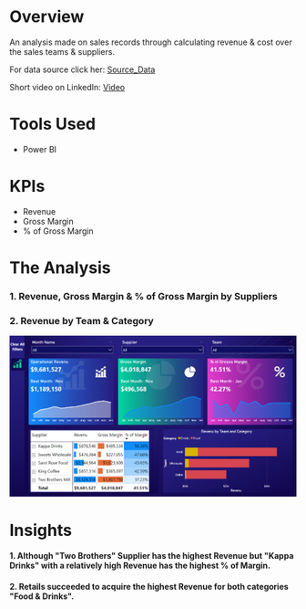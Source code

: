 # Overview
  An analysis made on sales records through calculating revenue & cost over the sales teams & suppliers.
  
  For data source click her: [Source_Data](/Source_Data/Source_Data.rar/)

  Short video on LinkedIn: [Video](https://bit.ly/3WQ5XBZ](https://www.linkedin.com/posts/johnrizkalla_dataanalysis-salesanalysis-powerbi-activity-7234286642142797824-p8W3?utm_source=share&utm_medium=member_desktop))
  
# Tools Used
  * Power BI

# KPIs
  * Revenue
  * Gross Margin
  * % of Gross Margin

# The Analysis

  ### 1. Revenue, Gross Margin & % of Gross Margin by Suppliers
    
  ### 2. Revenue by Team & Category

  ![](Images/Sales_Records.png)

  # Insights

  #### 1. Although "Two Brothers" Supplier has the highest Revenue but "Kappa Drinks" with a relatively high Revenue has the highest % of Margin.
  #### 2. Retails succeeded to acquire the highest Revenue for both categories "Food & Drinks".
